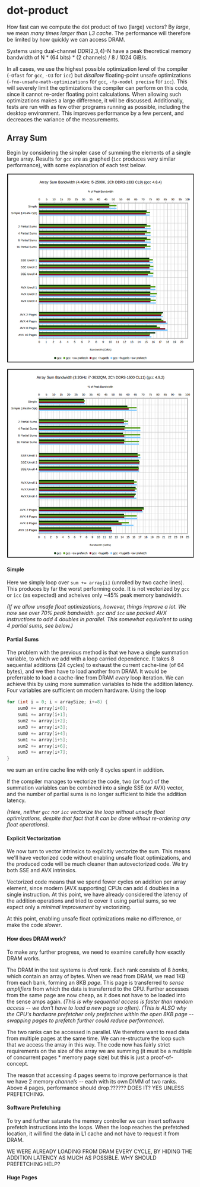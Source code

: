 # dot-product

How fast can we compute the dot product of two (large) vectors? By *large*, we mean *many times larger than L3 cache*. The performance will therefore be limited by how quickly we can access DRAM.

Systems using dual-channel DDR(2,3,4)-N have a peak theoretical memory bandwidth of N * (64 bits) * (2 channels) / 8 / 1024 GiB/s.

In all cases, we use the highest possible optimization level of the compiler (`-Ofast` for `gcc`, `-O3` for `icc`) but *disallow* floating-point unsafe optimizations (`-fno-unsafe-math-optimizations` for `gcc`, `-fp-model precise` for `icc`). This will severely limit the optimizations the compiler can perform on this code, since it cannot re-order floating point calculations. When allowing such optimizations makes a large difference, it will be discussed. Additionally, tests are run with as few other programs running as possible, including the desktop environment. This improves performance by a few percent, and decreaces the variance of the measurements.




## Array Sum
Begin by considering the simpler case of summing the elements of a single large array. Results for `gcc` are as graphed (`icc` produces very similar performance), with some explanation of each test below.

![desktop](img/desktop.png)

![laptop](img/laptop.png)



#### Simple
Here we simply loop over `sum += array[i]` (unrolled by two cache lines). This produces by far the worst performing code. It is not vectorized by `gcc` or `icc` (as expected) and acheives only ~45% peak memory bandwidth.

*(If we allow unsafe float optimizations, however, things improve a lot. We now see over 70% peak bandwidth. `gcc` and `icc` use packed AVX instructions to add 4 doubles in parallel. This somewhat equivalent to using 4 partial sums, see below.)*



#### Partial Sums
The problem with the previous method is that we have a single summation variable, to which we add with a loop carried dependence. It takes 8 sequential additions (24 cycles) to exhaust the current cache-line (of 64 bytes), and we then have to load another from DRAM. It would be preferrable to load a cache-line from DRAM *every* loop iteration. We can achieve this by using more summation variables to hide the addition latency. Four variables are sufficient on modern hardware. Using the loop
```c
for (int i = 0; i < arraySize; i+=8) {
	sum0 += array[i+0];
	sum1 += array[i+1];
	sum2 += array[i+2];
	sum3 += array[i+3];
	sum0 += array[i+4];
	sum1 += array[i+5];
	sum2 += array[i+6];
	sum3 += array[i+7];
}
```
we sum an entire cache line with only 8 cycles spent in addition.

If the compiler manages to vectorize the code, two (or four) of the summation variables can be combined into a single SSE (or AVX) vector, and the number of partial sums is no longer sufficient to hide the addition latency.

*(Here, neither `gcc` nor `icc` vectorize the loop without unsafe float optimizations, despite that fact that it can be done without re-ordering any float operations).*



#### Explicit Vectorization
We now turn to vector intrinsics to explicitly vectorize the sum. This means we'll have vectorized code without enabling unsafe float optimizations, and the produced code will be much cleaner than autovectorized code. We try both SSE and AVX intrinsics.

Vectorized code means that we spend fewer cycles on addition per array element, since modern (AVX supporting) CPUs can add 4 doubles in a single instruction. At this point, we have already considered the latency of the addition operations and tried to cover it using partial sums, so we expect only a *minimal improvement* by vectorizing.

At this point, enabling unsafe float optimizations make no difference, or make the code *slower*.



#### How does DRAM work?
To make any further progress, we need to examine carefully how exactly DRAM works.

The DRAM in the test systems is *dual rank*. Each rank consists of 8 *banks*, which contain an array of bytes. When we read from DRAM, we read 1KB from each bank, forming an 8KB *page*. This page is transferred to *sense amplifiers* from which the data is transferred to the CPU. Further accesses from the same page are now cheap, as it does not have to be loaded into the sense amps again. *(This is why sequential access is faster than random access -- we don't have to load a new page so often). (This is ALSO why the CPU's hardware prefetcher only prefetches within the open 8KB page -- swapping pages to prefetch further could reduce performance).*

The two ranks can be accessed in parallel. We therefore want to read data from multiple pages at the same time. We can re-structure the loop such that we access the array in this way. The code now has fairly strict requirements on the size of the array we are summing (it must be a multiple of concurrent pages * memory page size) but this is just a proof-of-concept.

The reason that accessing *4* pages seems to improve performance is that we have 2 memory *channels* -- each with its own DIMM of two ranks. Above 4 pages, performance should drop.?????? DOES IT? YES UNLESS PREFETCHING.



#### Software Prefetching
To try and further saturate the memory controller we can insert software prefetch instructions into the loops. When the loop reaches the prefetched location, it will find the data in L1 cache and not have to request it from DRAM.

WE WERE ALREADY LOADING FROM DRAM EVERY CYCLE, BY HIDING THE ADDITION LATENCY AS MUCH AS POSSIBLE. WHY SHOULD PREFETCHING HELP?



#### Huge Pages

